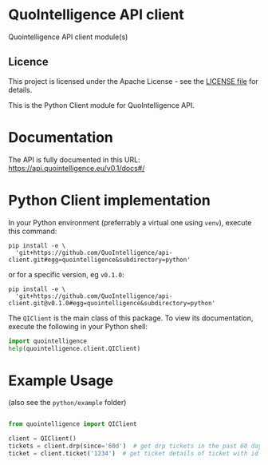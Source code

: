 # QuoIntelligence API client
Quointelligence API client module(s)

## Licence
This project is licensed under the Apache License - see the [LICENSE file](/LICENSE) for details.

This is the Python Client module for QuoIntelligence API.

# Documentation
The API is fully documented in this URL: https://api.quointelligence.eu/v0.1/docs#/

# Python Client implementation

In your Python environment (preferrably a virtual one using `venv`), execute
this command:

```shell
pip install -e \
  'git+https://github.com/QuoIntelligence/api-client.git#egg=quointelligence&subdirectory=python'
```

or for a specific version, eg `v0.1.0`:

```shell
pip install -e \
  'git+https://github.com/QuoIntelligence/api-client.git@v0.1.0#egg=quointelligence&subdirectory=python'
```

The `QIClient` is the main class of this package. To view its documentation, execute
the following in your Python shell:

```python
import quointelligence
help(quointelligence.client.QIClient)
```

# Example Usage

(also see the `python/example` folder)
```python

from quointelligence import QIClient

client = QIClient()
tickets = client.drp(since='60d')  # get drp tickets in the past 60 days
ticket = client.ticket('1234')  # get ticket details of ticket with id 1234
```

